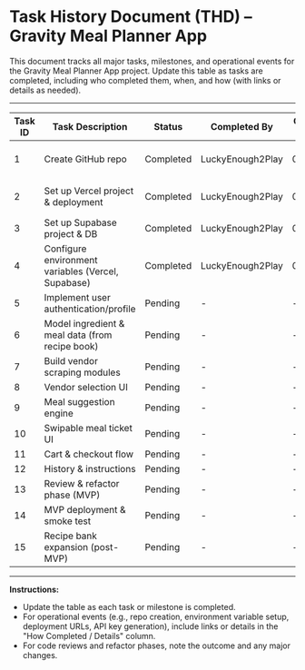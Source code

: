 # Task History Document (THD) – Gravity Meal Planner App

This document tracks all major tasks, milestones, and operational events for the Gravity Meal Planner App project. Update this table as tasks are completed, including who completed them, when, and how (with links or details as needed).

---

| Task ID | Task Description                                 | Status   | Completed By | Completion Date | How Completed / Details                |
|---------|--------------------------------------------------|----------|--------------|----------------|----------------------------------------|
| 1       | Create GitHub repo                               | Completed | LuckyEnough2Play | 06/26/2025      | Repo created at https://github.com/LuckyEnough2Play/meal-prep-app; local folder not yet linked |
| 2       | Set up Vercel project & deployment               | Completed | LuckyEnough2Play | 06/26/2025      | Vercel project "meal-prep-app" created; domains configured (meals.luckandloot.gg, meal-prep-app-jet.vercel.app, etc.) |
| 3       | Set up Supabase project & DB                     | Completed | LuckyEnough2Play | 06/26/2025      | Supabase project created; database schema pending implementation |
| 4       | Configure environment variables (Vercel, Supabase) | Completed | LuckyEnough2Play | 06/26/2025      | EXPO_PUBLIC_SUPABASE_URL, EXPO_PUBLIC_SUPABASE_ANON_KEY, OpenAI_Key added under Vercel Environment Variables |
| 5       | Implement user authentication/profile            | Pending  | -            | -              | -                                      |
| 6       | Model ingredient & meal data (from recipe book)  | Pending  | -            | -              | -                                      |
| 7       | Build vendor scraping modules                    | Pending  | -            | -              | -                                      |
| 8       | Vendor selection UI                              | Pending  | -            | -              | -                                      |
| 9       | Meal suggestion engine                           | Pending  | -            | -              | -                                      |
| 10      | Swipable meal ticket UI                          | Pending  | -            | -              | -                                      |
| 11      | Cart & checkout flow                             | Pending  | -            | -              | -                                      |
| 12      | History & instructions                           | Pending  | -            | -              | -                                      |
| 13      | Review & refactor phase (MVP)                    | Pending  | -            | -              | -                                      |
| 14      | MVP deployment & smoke test                      | Pending  | -            | -              | -                                      |
| 15      | Recipe bank expansion (post-MVP)                 | Pending  | -            | -              | -                                      |

---

**Instructions:**
- Update the table as each task or milestone is completed.
- For operational events (e.g., repo creation, environment variable setup, deployment URLs, API key generation), include links or details in the "How Completed / Details" column.
- For code reviews and refactor phases, note the outcome and any major changes.
